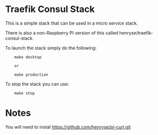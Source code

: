 # Traefik Consul Stack

This is a simple stack that can be used in a micro service stack.
 
There is also a non-Raspberry PI version of this called henryse/traefik-consul-stack.

To launch the stack simply do the following:

        make desktop
        
        or
        
        make production
        
To stop the stack you can use:

        make stop
# Notes

You will need to instal https://github.com/henryse/pi-curl.git
